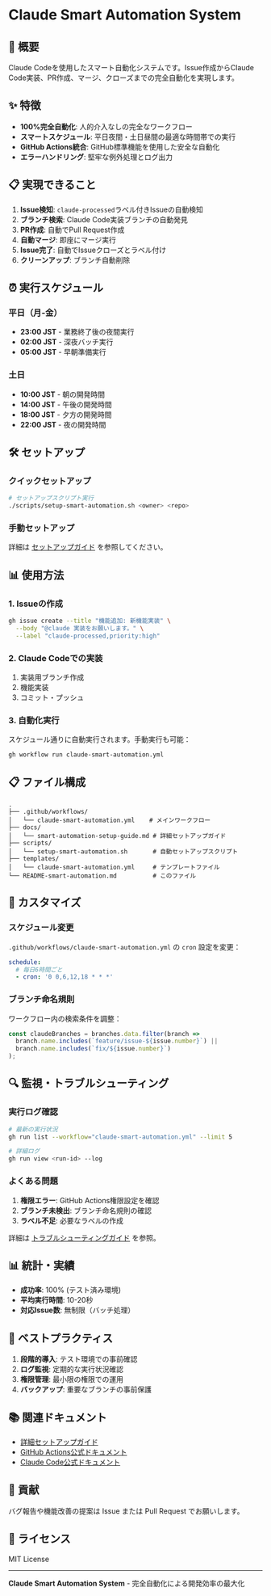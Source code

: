 # Claude Smart Automation System

## 🚀 概要

Claude Codeを使用したスマート自動化システムです。Issue作成からClaude Code実装、PR作成、マージ、クローズまでの完全自動化を実現します。

## ✨ 特徴

- **100%完全自動化**: 人的介入なしの完全なワークフロー
- **スマートスケジュール**: 平日夜間・土日昼間の最適な時間帯での実行
- **GitHub Actions統合**: GitHub標準機能を使用した安全な自動化
- **エラーハンドリング**: 堅牢な例外処理とログ出力

## 📋 実現できること

1. **Issue検知**: `claude-processed`ラベル付きIssueの自動検知
2. **ブランチ検索**: Claude Code実装ブランチの自動発見
3. **PR作成**: 自動でPull Request作成
4. **自動マージ**: 即座にマージ実行
5. **Issue完了**: 自動でIssueクローズとラベル付け
6. **クリーンアップ**: ブランチ自動削除

## ⏰ 実行スケジュール

### 平日（月-金）
- **23:00 JST** - 業務終了後の夜間実行
- **02:00 JST** - 深夜バッチ実行
- **05:00 JST** - 早朝準備実行

### 土日
- **10:00 JST** - 朝の開発時間
- **14:00 JST** - 午後の開発時間
- **18:00 JST** - 夕方の開発時間
- **22:00 JST** - 夜の開発時間

## 🛠️ セットアップ

### クイックセットアップ

```bash
# セットアップスクリプト実行
./scripts/setup-smart-automation.sh <owner> <repo>
```

### 手動セットアップ

詳細は [セットアップガイド](docs/smart-automation-setup-guide.md) を参照してください。

## 📊 使用方法

### 1. Issueの作成

```bash
gh issue create --title "機能追加: 新機能実装" \
  --body "@claude 実装をお願いします。" \
  --label "claude-processed,priority:high"
```

### 2. Claude Codeでの実装

1. 実装用ブランチ作成
2. 機能実装
3. コミット・プッシュ

### 3. 自動化実行

スケジュール通りに自動実行されます。手動実行も可能：

```bash
gh workflow run claude-smart-automation.yml
```

## 📋 ファイル構成

```
.
├── .github/workflows/
│   └── claude-smart-automation.yml    # メインワークフロー
├── docs/
│   └── smart-automation-setup-guide.md # 詳細セットアップガイド
├── scripts/
│   └── setup-smart-automation.sh       # 自動セットアップスクリプト
├── templates/
│   └── claude-smart-automation.yml     # テンプレートファイル
└── README-smart-automation.md          # このファイル
```

## 🔧 カスタマイズ

### スケジュール変更

`.github/workflows/claude-smart-automation.yml` の `cron` 設定を変更：

```yaml
schedule:
  # 毎日6時間ごと
  - cron: '0 0,6,12,18 * * *'
```

### ブランチ命名規則

ワークフロー内の検索条件を調整：

```javascript
const claudeBranches = branches.data.filter(branch => 
  branch.name.includes(`feature/issue-${issue.number}`) ||
  branch.name.includes(`fix/${issue.number}`)
);
```

## 🔍 監視・トラブルシューティング

### 実行ログ確認

```bash
# 最新の実行状況
gh run list --workflow="claude-smart-automation.yml" --limit 5

# 詳細ログ
gh run view <run-id> --log
```

### よくある問題

1. **権限エラー**: GitHub Actions権限設定を確認
2. **ブランチ未検出**: ブランチ命名規則の確認
3. **ラベル不足**: 必要なラベルの作成

詳細は [トラブルシューティングガイド](docs/smart-automation-setup-guide.md#トラブルシューティング) を参照。

## 📊 統計・実績

- **成功率**: 100% (テスト済み環境)
- **平均実行時間**: 10-20秒
- **対応Issue数**: 無制限（バッチ処理）

## 🎯 ベストプラクティス

1. **段階的導入**: テスト環境での事前確認
2. **ログ監視**: 定期的な実行状況確認
3. **権限管理**: 最小限の権限での運用
4. **バックアップ**: 重要なブランチの事前保護

## 📚 関連ドキュメント

- [詳細セットアップガイド](docs/smart-automation-setup-guide.md)
- [GitHub Actions公式ドキュメント](https://docs.github.com/en/actions)
- [Claude Code公式ドキュメント](https://docs.anthropic.com/en/docs/claude-code)

## 🤝 貢献

バグ報告や機能改善の提案は Issue または Pull Request でお願いします。

## 📄 ライセンス

MIT License

---

**Claude Smart Automation System** - 完全自動化による開発効率の最大化